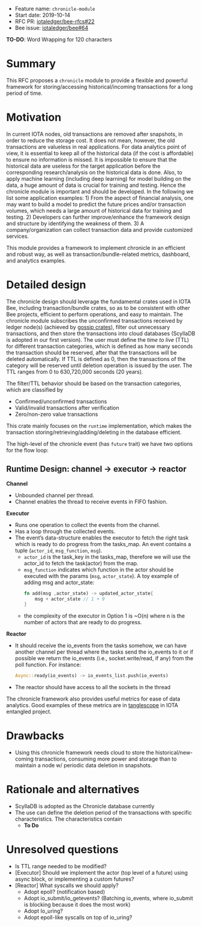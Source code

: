 - Feature name: `chronicle-module`
- Start date: 2019-10-14
- RFC PR: [iotaledger/bee-rfcs#22](https://github.com/iotaledger/bee-rfcs/pull/22)
- Bee issue: [iotaledger/bee#64](https://github.com/iotaledger/bee/issues/64)

**TO-DO**: Word Wrapping for 120 characters

# Summary

This RFC proposes a `chronicle` module to provide a flexible and powerful framework for storing/accessing
historical/incoming transactions for a long period of time.

# Motivation

In current IOTA nodes, old transactions are removed after snapshots, in order to reduce the storage cost. It does not
mean, however, the old transactions are valueless in real applications. For data analytics point of view, it is
essential to keep all of the historical data (if the cost is affordable) to ensure no information is missed. It is
impossible to ensure that the historical data are useless for the target application before the corresponding
research/analysis on the historical data is done. Also, to apply machine learning (including deep learning) for model
building on the data, a huge amount of data is crucial for training and testing. Hence the chronicle module is
important and should be developed. In the following we list some application examples: 1) From the aspect of
financial analysis, one may want to build a model to predict the future prices and/or transaction volumes, which
needs a large amount of historical data for training and testing. 2) Developers can further improve/enhance the
framework design and structure by identifying the weakness of them. 3) A company/organization can collect transaction
data and provide customized services.

This module provides a framework to implement chronicle in an efficient and robust way, as well as
transaction/bundle-related metrics, dashboard, and analytics examples.

# Detailed design

The chronicle design should leverage the fundamental crates used in IOTA Bee, including transaction/bundle crates, so
as to be consistent with other Bee projects, efficient to perform operations, and easy to maintain. The chronicle
module subscribes the unconfirmed transactions received by ledger node(s) (achieved by [gossip
crates](https://To-DO)), filter out unnecessary transactions, and then store the transactions into cloud databases
(ScyllaDB is adopted in our first version). The user must define the _time to live_ (TTL) for different transaction
categories, which is defined as how many seconds the transaction should be reserved, after that the transactions will
be deleted automatically. If TTL is defined as 0, then the transactions of the category will be reserved until
deletion operation is issued by the user. The TTL ranges from 0 to 630,720,000 seconds (20 years).

The filter/TTL behavior should be based on the transaction categories, which are classified by

- Confirmed/unconfirmed transactions
- Valid/invalid transactions after verification
- Zero/non-zero value transactions

This crate mainly focuses on the `runtime` implementation, which makes the transaction
storing/retrieving/adding/deleting in the database efficient.

The high-level of the chronicle event (has `future` trait) we have two options for the flow loop:


## Runtime Design: channel -> executor -> reactor

**Channel**

- Unbounded channel per thread.
- Channel enables the thread to receive events in FIFO fashion.

**Executor**

- Runs one operation to collect the events from the channel.
- Has a loop through the collected events.
- The event’s data-structure enables the executor to fetch the right task which is ready to do progress from the
  tasks_map. An event contains a tuple (`actor_id`, `msg_function`, `msg`).
  - `actor_id` is the task_key in the tasks_map, therefore we will use the actor_id to fetch the task(actor) from the map.
  - `msg_function` indicates which function in the actor should be executed with the params (`msg`, `actor_state`).
    A toy example of adding msg and actor_state:
    ```rust
    fn add(msg ,actor_state) -> updated_actor_state{
        msg + actor_state // 1 + 9
    }
    ```
  - the complexity of the executor in Option 1 is ~O(n) where n is the number of actors that are ready to do progress.

**Reactor**

- It should receive the io_events from the tasks somehow, we can have another channel per thread where the tasks send
  the io_events to it or if possible we return the io_events (i.e., socket.write/read, if any) from the poll function.
  For instance:
  ```rust
  Async::ready(io_events) -> io_events_list.push(io_events)
  ```
- The reactor should have access to all the sockets in the thread


The chronicle framework also provides useful metrics for ease of data analytics. Good examples of these metrics are
in [tanglescope](https://github.com/iotaledger/entangled/tree/develop/tanglescope) in IOTA entangled project.

# Drawbacks

- Using this chronicle framework needs cloud to store the historical/new-coming transactions, consuming more power
  and storage than to maintain a node w/ periodic data deletion in snapshots.

# Rationale and alternatives

- ScyllaDB is adopted as the Chronicle database currently
- The use can define the deletion period of the transactions with specific characteristics. The characteristics contain
  - **To Do**

# Unresolved questions

- Is TTL range needed to be modified?
- [Executor] Should we implement the actor (top level of a future) using async block, or implementing a custom futures?
- [Reactor] What syscalls we should apply?
  - Adopt epoll? (notification based)
  - Adopt io_submit/io_getevents? (Batching io_events, where io_submit is blocking because it does the most work)
  - Adopt Io_uring?
  - Adopt epoll-like syscalls on top of io_uring?
